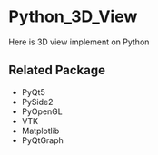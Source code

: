 # Python_3D_View

Here is 3D view implement on Python

## Related Package

- PyQt5
- PySide2
- PyOpenGL
- VTK
- Matplotlib
- PyQtGraph
